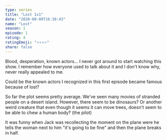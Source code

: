 ```yaml
--- 
type: series 
title: "Lost 1x1" 
date: "2020-09-09T16:38:43" 
name: "Lost" 
season: 1 
episode: 1 
rating: 4 
ratingEmoji: "⭐️⭐️⭐️⭐️" 
share: false 
---
```


Blood, desperation, known actors... I never got around to start watching this show. I remember how everyone used to talk about it and I don't know why, never really appealed to me.

Could be the known actors I recognized in this first episode became famous because of lost?

So far the plot seems pretty average. We've seen many movies of stranded people on a desert island. However, there seem to be dinosaurs? Or another weird creature that even though it seems it can move trees, doesn't seem to be able to chew a human body?  (the pilot)

It was funny when Jack was recollecting the moment on the plane were he tells the woman next to him "it's going to be fine" and then the plane breaks in half.
